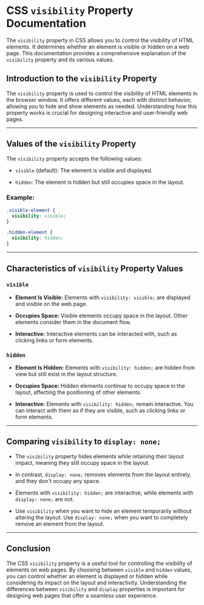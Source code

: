 # CSS `visibility` Property Documentation

The `visibility` property in CSS allows you to control the visibility of HTML elements. It determines whether an element is visible or hidden on a web page. This documentation provides a comprehensive explanation of the `visibility` property and its various values.

## Introduction to the `visibility` Property

The `visibility` property is used to control the visibility of HTML elements in the browser window. It offers different values, each with distinct behavior, allowing you to hide and show elements as needed. Understanding how this property works is crucial for designing interactive and user-friendly web pages.

---

## Values of the `visibility` Property

The `visibility` property accepts the following values:

- `visible` (default): The element is visible and displayed.

- `hidden`: The element is hidden but still occupies space in the layout.

### Example:

```css
.visible-element {
  visibility: visible;
}

.hidden-element {
  visibility: hidden;
}
```

---

## Characteristics of `visibility` Property Values

### `visible`

- **Element Is Visible:** Elements with `visibility: visible;` are displayed and visible on the web page.

- **Occupies Space:** Visible elements occupy space in the layout. Other elements consider them in the document flow.

- **Interactive:** Interactive elements can be interacted with, such as clicking links or form elements.

### `hidden`

- **Element Is Hidden:** Elements with `visibility: hidden;` are hidden from view but still exist in the layout structure.

- **Occupies Space:** Hidden elements continue to occupy space in the layout, affecting the positioning of other elements.

- **Interactive:** Elements with `visibility: hidden;` remain interactive. You can interact with them as if they are visible, such as clicking links or form elements.

---

## Comparing `visibility` to `display: none;`

- The `visibility` property hides elements while retaining their layout impact, meaning they still occupy space in the layout.

- In contrast, `display: none;` removes elements from the layout entirely, and they don't occupy any space.

- Elements with `visibility: hidden;` are interactive, while elements with `display: none;` are not.

- Use `visibility` when you want to hide an element temporarily without altering the layout. Use `display: none;` when you want to completely remove an element from the layout.

---

## Conclusion

The CSS `visibility` property is a useful tool for controlling the visibility of elements on web pages. By choosing between `visible` and `hidden` values, you can control whether an element is displayed or hidden while considering its impact on the layout and interactivity. Understanding the differences between `visibility` and `display` properties is important for designing web pages that offer a seamless user experience.
